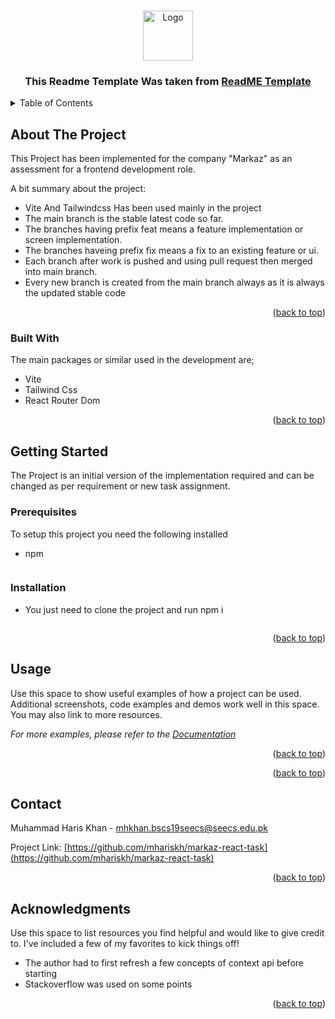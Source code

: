 <a name="readme-top"></a>

<br />
<div align="center">
  <a href="https://github.com/mhariskh/markaz-react-task">
    <img src="https://uploads-ssl.webflow.com/6239c3da1b365c072714a7d9/623cd0704a45720d951ca52d_markaz-logo-white.svg" alt="Logo" width="80" height="80">
  </a>

  <h3 align="center">This Readme Template Was taken from <a href="https://github.com/othneildrew/Best-README-Template"> ReadME Template </a></h3>

</div>

<!-- TABLE OF CONTENTS -->
<details>
  <summary>Table of Contents</summary>
  <ol>
    <li>
      <a href="#about-the-project">About The Project</a>
      <ul>
        <li><a href="#built-with">Built With</a></li>
      </ul>
    </li>
    <li>
      <a href="#getting-started">Getting Started</a>
      <ul>
        <li><a href="#prerequisites">Prerequisites</a></li>
        <li><a href="#installation">Installation</a></li>
      </ul>
    </li>
    <li><a href="#usage">Usage</a></li>
    <li><a href="#contact">Contact</a></li>
    <li><a href="#acknowledgments">Acknowledgments</a></li>
  </ol>
</details>

<!-- ABOUT THE PROJECT -->

## About The Project

This Project has been implemented for the company "Markaz" as an assessment for a frontend development role.

A bit summary about the project:

- Vite And Tailwindcss Has been used mainly in the project
- The main branch is the stable latest code so far.
- The branches having prefix feat means a feature implementation or screen implementation.
- The branches haveing prefix fix means a fix to an existing feature or ui.
- Each branch after work is pushed and using pull request then merged into main branch.
- Every new branch is created from the main branch always as it is always the updated stable code

<p align="right">(<a href="#readme-top">back to top</a>)</p>

### Built With

The main packages or similar used in the development are;

- Vite
- Tailwind Css
- React Router Dom

<p align="right">(<a href="#readme-top">back to top</a>)</p>

<!-- GETTING STARTED -->

## Getting Started

The Project is an initial version of the implementation required and can be changed as per requirement or new task assignment.

### Prerequisites

To setup this project you need the following installed

- npm

  ```

  ```

### Installation

- You just need to clone the project and run npm i

  ```

  ```

<p align="right">(<a href="#readme-top">back to top</a>)</p>

<!-- USAGE EXAMPLES -->

## Usage

Use this space to show useful examples of how a project can be used. Additional screenshots, code examples and demos work well in this space. You may also link to more resources.

_For more examples, please refer to the [Documentation](https://example.com)_

<p align="right">(<a href="#readme-top">back to top</a>)</p>

<p align="right">(<a href="#readme-top">back to top</a>)</p>

<!-- CONTRIBUTING -->

## Contact

Muhammad Haris Khan - mhkhan.bscs19seecs@seecs.edu.pk

Project Link: [https://github.com/mhariskh/markaz-react-task](https://github.com/mhariskh/markaz-react-task)

<p align="right">(<a href="#readme-top">back to top</a>)</p>

<!-- ACKNOWLEDGMENTS -->

## Acknowledgments

Use this space to list resources you find helpful and would like to give credit to. I've included a few of my favorites to kick things off!

- The author had to first refresh a few concepts of context api before starting
- Stackoverflow was used on some points

<p align="right">(<a href="#readme-top">back to top</a>)</p>
